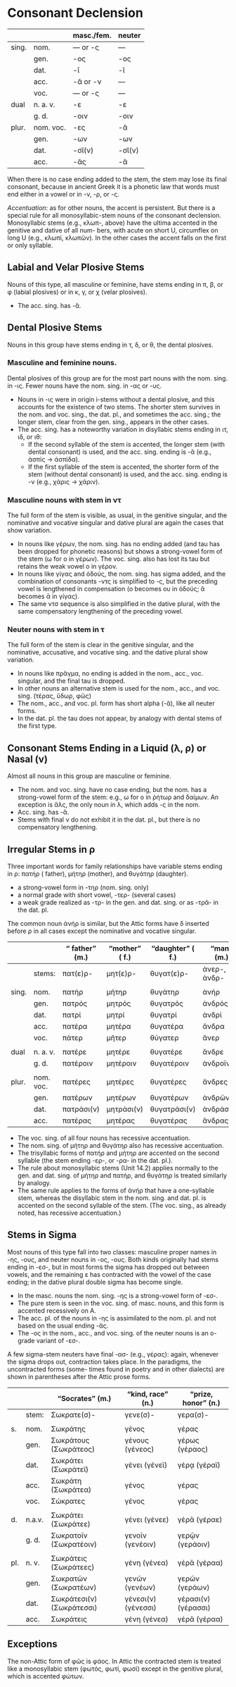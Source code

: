 # Consonant Declension

| | | masc./fem.|neuter|
|---|---|---|---|
|sing.|nom.|— or -ς|—|
| |gen.|-ος|-ος|
| |dat.|-ῐ|-ῐ|
| |acc.|-ᾰ or -ν|—|
| |voc.|— or -ς|—|
|dual|n. a. v.|-ε|-ε|
| |g. d.|-οιν|-οιν|
|plur.|nom. voc.|-ες|-ᾰ|
| |gen.|-ων|-ων|
| |dat.|-σῐ(ν)|-σῐ(ν)|
| |acc.|-ᾰς|-ᾰ|

When there is no case ending added to the stem, the stem may lose its final
consonant, because in ancient Greek it is a phonetic law that words must end
either in a vowel or in -ν, -ρ, or -ς.

*Accentuation*: as for other nouns, the accent is persistent. But there is a special rule
for all monosyllabic-stem nouns of the consonant declension. Monosyllabic stems
(e.g., κλωπ-, above) have the ultima accented in the genitive and dative of all num-
bers, with acute on short U, circumflex on long U (e.g., κλωπί, κλωπῶν). In the other
cases the accent falls on the first or only syllable.


## Labial and Velar Plosive Stems

Nouns of this type, all masculine or feminine, have stems ending in π, β, or φ (labial plosives) or in κ, γ, or χ (velar plosives). 

- The acc. sing. has -ᾰ.

## Dental Plosive Stems

Nouns in this group have stems ending in τ, δ, or θ, the
dental plosives.

### Masculine and feminine nouns.

Dental plosives of this group are for the most part
nouns with the nom. sing. in -ις. Fewer nouns have the nom. sing. in -ας or -υς.

- Nouns in -ις were in origin i-stems without a dental plosive, and this accounts
for the existence of two stems. The shorter stem survives in the nom. and voc.
sing., the dat. pl., and sometimes the acc. sing.; the longer stem, clear from
the gen. sing., appears in the other cases.
- The acc. sing. has a noteworthy variation in disyllabic stems ending in ιτ, ιδ,
or ιθ:
  - If the second syllable of the stem is accented, the longer stem (with dental
consonant) is used, and the acc. sing. ending is -ᾰ (e.g., ἀσπίς → ἀσπίδα).
  - If the first syllable of the stem is accented, the shorter form of the stem
(without dental consonant) is used, and the acc. sing. ending is -ν (e.g.,
χάρις → χάριν).

### Masculine nouns with stem in ντ

The full form of the stem is visible, as usual, in
the genitive singular, and the nominative and vocative singular and dative plural are
again the cases that show variation.

- In nouns like γέρων, the nom. sing. has no ending added (and tau has been
dropped for phonetic reasons) but shows a strong-vowel form of the stem (ω
for ο in γέρων). The voc. sing. also has lost its tau but retains the weak vowel ο
in γέρον.
- In nouns like γίγας and ὀδούς, the nom. sing. has sigma added, and the
combination of consonants -ντς is simplified to -ς, but the preceding vowel is lengthened in compensation
(ο becomes ου in ὀδούς; ᾰ becomes ᾱ in γίγας).
- The same ντσ sequence is also simplified in the dative plural, with the same
compensatory lengthening of the preceding vowel.

### Neuter nouns with stem in τ

The full form of the stem is clear in the genitive
singular, and the nominative, accusative, and vocative sing. and the dative plural
show variation. 

- In nouns like πρᾶγμα, no ending is added in the nom., acc., voc. singular, and
the final tau is dropped.
- In other nouns an alternative stem is used for the nom., acc., and voc. sing. (τέρας, ὕδωρ, φῶς)
- The nom., acc., and voc. pl. form has short alpha (-ᾰ), like all neuter forms.
- In the dat. pl. the tau does not appear, by analogy with dental stems of the first
type.

## Consonant Stems Ending in a Liquid (λ, ρ) or Nasal (ν)

Almost all nouns in this group are masculine or feminine.

- The nom. and voc. sing. have no case ending, but the nom. has a strong-vowel
form of the stem: e.g., ω for ο in ῥήτωρ and δαίμων. An exception is ἅλς, the
only noun in λ, which adds -ς in the nom.
- Acc. sing. has -ᾰ.
- Stems with final ν do not exhibit it in the dat. pl., but there is no compensatory
lengthening.

## Irregular Stems in ρ

Three important words for family relationships have variable
stems ending in ρ: πατήρ ( father), μήτηρ (mother), and θυγάτηρ (daughter).

- a strong-vowel form in -τηρ (nom. sing. only)
- a normal grade with short vowel, -τερ- (several cases)
- a weak grade realized as -τρ- in the gen. and dat. sing. or as -τρᾰ- in the dat. pl.

The common noun ἀνήρ is similar, but the Attic forms have δ inserted before ρ in all
cases except the nominative and vocative singular.

|||“ father” (m.)| “mother” ( f.)| “daughter” ( f.)| “man” (m.)|
|---|---|---|---|---|---|
||stems:| πατ(ε)ρ-| μητ(ε)ρ-| θυγατ(ε)ρ-| ἀνερ-, ἀνδρ-|
|||||||
sing.| nom.| πατήρ| μήτηρ| θυγάτηρ| ἀνήρ
||gen.| πατρός |μητρός| θυγατρός| ἀνδρός
||dat.| πατρί |μητρί| θυγατρί| ἀνδρί
||acc.| πατέρα |μητέρα| θυγατέρα| ἄνδρα
||voc.| πάτερ |μῆτερ| θύγατερ| ἄνερ
|||||||
dual| n. a. v.| πατέρε| μητέρε| θυγατέρε| ἄνδρε
||g. d.| πατέροιν| μητέροιν| θυγατέροιν| ἀνδροῖν
|||||||
plur.| nom. voc.| πατέρες| μητέρες| θυγατέρες| ἄνδρες
||gen.| πατέρων| μητέρων| θυγατέρων| ἀνδρῶν
||dat.| πατράσι(ν)| μητράσι(ν)| θυγατράσι(ν)| ἀνδράσι(ν)
||acc.| πατέρας |μητέρας| θυγατέρας| ἄνδρας 

- The voc. sing. of all four nouns has recessive accentuation.
- The nom. sing. of μήτηρ and θυγάτηρ also has recessive accentuation.
- The trisyllabic forms of πατήρ and μήτηρ are accented on the second syllable
(the stem ending -ερ-, or -ρα- in the dat. pl.).
- The rule about monosyllabic stems (Unit 14.2) applies normally to the gen. and
dat. sing. of μήτηρ and πατήρ, and θυγάτηρ is treated similarly by analogy.
- The same rule applies to the forms of ἀνήρ that have a one-syllable stem,
whereas the disyllabic stem in the nom. sing. and dat. pl. is accented on the second syllable of the stem. (The voc. sing., as already noted, has recessive
accentuation.)

## Stems in Sigma

Most nouns of this type fall into two classes: masculine proper
names in -ης, -ους, and neuter nouns in -ος, -ους. Both kinds originally had stems
ending in -εσ-, but in most forms the sigma has dropped out between vowels, and
the remaining ε has contracted with the vowel of the case ending; in the dative plural
double sigma has become single. 

- In the masc. nouns the nom. sing. -ης is a strong-vowel form of -εσ-.
- The pure stem is seen in the voc. sing. of masc. nouns, and this form is accented
recessively on A.
- The acc. pl. of the nouns in -ης is assimilated to the nom. pl. and not based on
the usual ending -ᾰς.
- The -ος in the nom., acc., and voc. sing. of the neuter nouns is an o-grade variant
of -εσ-.

A few sigma-stem neuters have final -ασ- (e.g., γέρας): again, whenever the sigma
drops out, contraction takes place. In the paradigms, the uncontracted forms (some-
times found in poetry and in other dialects) are shown in parentheses after the Attic
prose forms.

| | |“Socrates” (m.)|“kind, race” (n.)| “prize, honor” (n.)|
|---|---|---|---|---|
||stem:| Σωκρατε(σ)-| γενε(σ)-| γερα(σ)-|
|||||
s.| nom.| Σωκράτης |γένος| γέρας
||gen.| Σωκράτους (Σωκράτεος)| γένους (γένεος)| γέρως (γέραος)
||dat.| Σωκράτει (Σωκράτεϊ)| γένει (γένεϊ)| γέρᾳ (γέραϊ)
||acc. |Σωκράτη (Σωκράτεα)| γένος| γέρας
||voc.| Σώκρατες |γένος| γέρας
|||||
d. |n.a.v.| Σωκράτει (Σωκράτεε)| γένει (γένεε)| γέρᾱ (γέραε)
||g. d.| Σωκρατοῖν (Σωκρατέοιν)| γενοῖν (γενέοιν)| γερῷν (γεράοιν)
|||||
pl. |n. v. |Σωκράτεις (Σωκράτεες) |γένη (γένεα) |γέρᾱ (γέραα)
||gen.| Σωκρατῶν (Σωκρατέων)| γενῶν (γενέων)| γερῶν (γεράων)
||dat. |Σωκράτεσι(ν) (Σωκράτεσσι) |γένεσι(ν) (γένεσσι) |γέρασι(ν) (γέρασσι)
||acc.| Σωκράτεις |γένη (γένεα)| γέρᾱ (γέραα)

## Exceptions

The non-Attic form of φῶς is φάος. Ιn Attic the
contracted stem is treated like a monosyllabic stem (φωτός, φωτί, φωσί) except in
the genitive plural, which is accented φώτων.




